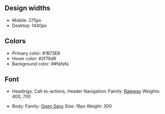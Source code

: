 ## Design widths

- Mobile: 375px
- Desktop: 1440px

## Colors

- Primary color: #1B73E8
- Hover color: #2f78d8
- Background color: ##fafafa

## Font

- Headings, Call-to-actions, Header Navigation: 
    Family: [Raleway](https://fonts.google.com/specimen/Raleway) 
    Weights: 400, 700
    
- Body: 
    Family: [Open Sans](https://fonts.google.com/specimen/Open+Sans)
    Size: 16px
    Weight: 300
     
